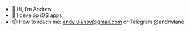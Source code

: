 - 👋 Hi, I’m Andrew
- 🥷 I develop iOS apps
- 📫 How to reach me: andy.ulanov@gmail.com or Telegram @andrwlane
